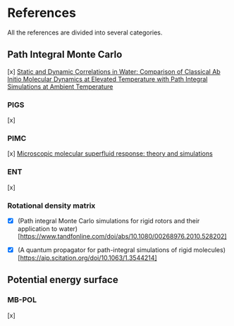 # References

All the references are divided into several categories.

## Path Integral Monte Carlo

[x] [Static and Dynamic Correlations in Water: Comparison of Classical Ab Initio Molecular Dynamics at Elevated Temperature with Path Integral Simulations at Ambient Temperature](https://pubs.acs.org/doi/abs/10.1021/acs.jctc.1c01223)

### PIGS

[x]

### PIMC

[x] [Microscopic molecular superfluid response: theory and simulations](https://arxiv.org/abs/1710.02685)

### ENT

[x]

### Rotational density matrix

- [x] (Path integral Monte Carlo simulations for rigid rotors and their application to water)[https://www.tandfonline.com/doi/abs/10.1080/00268976.2010.528202]

- [x] (A quantum propagator for path-integral simulations of rigid molecules)[https://aip.scitation.org/doi/10.1063/1.3544214]

## Potential energy surface

### MB-POL

[x]

